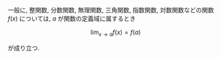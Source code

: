 
一般に, 整関数, 分数関数, 無理関数, 三角関数, 指数関数, 対数関数などの関数 $f(x)$ については, $a$ が関数の定義域に属するとき

$$  \lim_{x \to a} f(x)=f(a)$$

が成り立つ.
